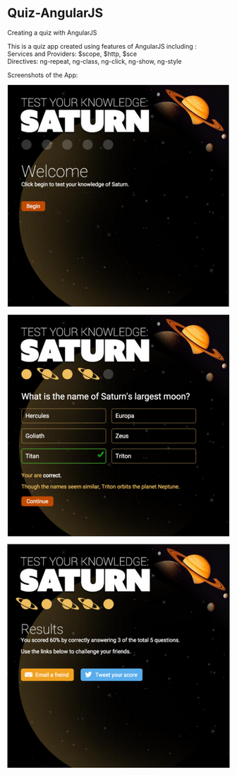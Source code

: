 # Quiz-AngularJS
Creating a quiz with AngularJS

This is a quiz app created using features of AngularJS including :
<br>Services and Providers: $scope, $http, $sce
<br>Directives: ng-repeat, ng-class, ng-click, ng-show, ng-style

Screenshots of the App:

![alt tag](images/1.png)

![alt tag](images/2.png)

![alt tag](images/3.png)
